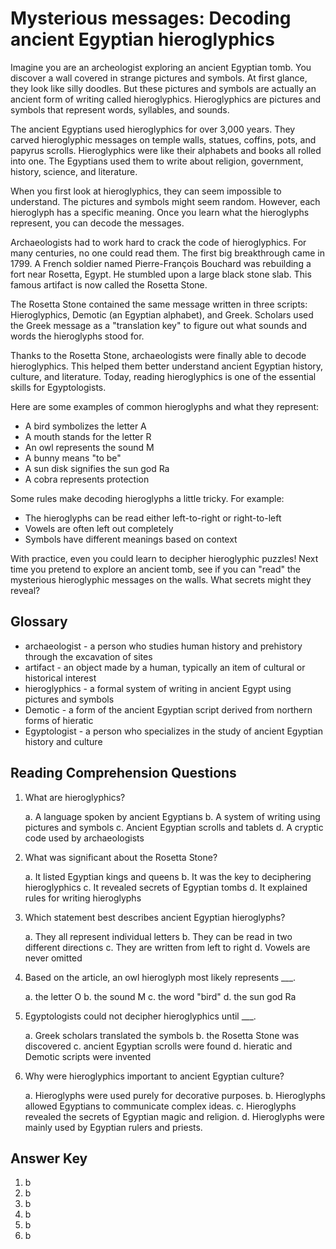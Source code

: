 # Mysterious messages: Decoding ancient Egyptian hieroglyphics

Imagine you are an archeologist exploring an ancient Egyptian tomb. You discover a wall covered in strange pictures and symbols. At first glance, they look like silly doodles. But these pictures and symbols are actually an ancient form of writing called hieroglyphics. Hieroglyphics are pictures and symbols that represent words, syllables, and sounds.

The ancient Egyptians used hieroglyphics for over 3,000 years. They carved hieroglyphic messages on temple walls, statues, coffins, pots, and papyrus scrolls. Hieroglyphics were like their alphabets and books all rolled into one. The Egyptians used them to write about religion, government, history, science, and literature.

When you first look at hieroglyphics, they can seem impossible to understand. The pictures and symbols might seem random. However, each hieroglyph has a specific meaning. Once you learn what the hieroglyphs represent, you can decode the messages.

Archaeologists had to work hard to crack the code of hieroglyphics. For many centuries, no one could read them. The first big breakthrough came in 1799. A French soldier named Pierre-François Bouchard was rebuilding a fort near Rosetta, Egypt. He stumbled upon a large black stone slab. This famous artifact is now called the Rosetta Stone.

The Rosetta Stone contained the same message written in three scripts: Hieroglyphics, Demotic (an Egyptian alphabet), and Greek. Scholars used the Greek message as a "translation key" to figure out what sounds and words the hieroglyphs stood for.

Thanks to the Rosetta Stone, archaeologists were finally able to decode hieroglyphics. This helped them better understand ancient Egyptian history, culture, and literature. Today, reading hieroglyphics is one of the essential skills for Egyptologists.

Here are some examples of common hieroglyphs and what they represent:

- A bird symbolizes the letter A
- A mouth stands for the letter R
- An owl represents the sound M
- A bunny means "to be"
- A sun disk signifies the sun god Ra
- A cobra represents protection

Some rules make decoding hieroglyphs a little tricky. For example:

- The hieroglyphs can be read either left-to-right or right-to-left
- Vowels are often left out completely
- Symbols have different meanings based on context

With practice, even you could learn to decipher hieroglyphic puzzles! Next time you pretend to explore an ancient tomb, see if you can "read" the mysterious hieroglyphic messages on the walls. What secrets might they reveal?

## Glossary

- archaeologist - a person who studies human history and prehistory through the excavation of sites
- artifact - an object made by a human, typically an item of cultural or historical interest
- hieroglyphics - a formal system of writing in ancient Egypt using pictures and symbols
- Demotic - a form of the ancient Egyptian script derived from northern forms of hieratic
- Egyptologist - a person who specializes in the study of ancient Egyptian history and culture

## Reading Comprehension Questions

1. What are hieroglyphics?

   a. A language spoken by ancient Egyptians
   b. A system of writing using pictures and symbols
   c. Ancient Egyptian scrolls and tablets
   d. A cryptic code used by archaeologists

2. What was significant about the Rosetta Stone?

   a. It listed Egyptian kings and queens
   b. It was the key to deciphering hieroglyphics
   c. It revealed secrets of Egyptian tombs
   d. It explained rules for writing hieroglyphs

3. Which statement best describes ancient Egyptian hieroglyphs?

   a. They all represent individual letters
   b. They can be read in two different directions
   c. They are written from left to right
   d. Vowels are never omitted

4. Based on the article, an owl hieroglyph most likely represents ___.

   a. the letter O
   b. the sound M
   c. the word "bird"
   d. the sun god Ra

5. Egyptologists could not decipher hieroglyphics until ___.

   a. Greek scholars translated the symbols
   b. the Rosetta Stone was discovered
   c. ancient Egyptian scrolls were found
   d. hieratic and Demotic scripts were invented

6. Why were hieroglyphics important to ancient Egyptian culture?

   a. Hieroglyphs were used purely for decorative purposes.
   b. Hieroglyphs allowed Egyptians to communicate complex ideas.
   c. Hieroglyphs revealed the secrets of Egyptian magic and religion.
   d. Hieroglyphs were mainly used by Egyptian rulers and priests.

## Answer Key

1. b
2. b
3. b
4. b
5. b
6. b
